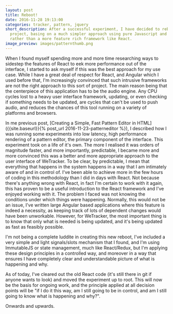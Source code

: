 ```yaml
---
layout: post
title: Reboot!
date: 2016-11-28 19:13:00
categories: tracker, pattern, jquery
short_description: After a successful experiment, I have decided to reboot the
  project, basing on a much simpler approach using pure Javascript and JQuery,
  rather than a more feature rich framework like React.
image_preview: images/patternthumb.png
---
```


When I found myself spending more and more time researching ways to sidestep
the features of React to eek more performance out of the interface, I started
to ask myself if this was the best approach for my use case. While I have a
great deal of respect for React, and Angular which I used before that, I'm
increasingly convinced that such intrusive frameworks are not the right
approach to this sort of project. The main reason being that the centerpiece of
this application has to be the audio engine. Any CPU cycles lost to a heavy
user interface framework, updating, or even checking if something needs to be
updated, are cycles that can't be used to push audio, and reduces the chances
of this tool running on a variety of platforms and browsers.

In me previous post, [Creating a Simple, Fast Pattern Editor in
HTML]({{site.baseurl}}{% post_url 2016-11-23-patterneditor %}), I described how
I was running some experiments into low latency, high performance rendering of
a pattern editor, the primary component of the interface. This experiment took
on a life of it's own. The more I realised it was orders of magnitude faster,
and more importantly, predictable, I became more and more convinced this was a
better and more appropriate approach to the user interface of WeTracker. To be
clear, by predictable, I mean that everything that happens in the system
happens in a way that I am intimately aware of and in control of. I've been
able to achieve more in the few hours of coding in this methodology than I did
in days with React. Not because there's anything wrong with React, in fact I'm
certain to work with it again, this has proven to be a useful introduction to
the React framework and I've enjoyed working with it. The problem I faced was
not knowing the conditions under which things were happening. Normally, this
would not be an issue, I've written large Angular based applications where this
feature is indeed a necessity, as keeping track of lots of dependent changes
would have been unworkable. However, for WeTracker, the most important thing is
to know that only what is needed is being updated, and it's being updated as
fast as feasibly possible.

I'm not being a complete luddite in creating this new reboot, I've included a
very simple and light signals/slots mechanism that I found, and I'm using
ImmutableJS or state management, much like React/Redux, but I'm applying these
design principles in a controlled way, and moreover in a way that ensures I
have completely clear and understandable picture of what is happening and why.

As of today, I've cleared out the old React code (it's still there in git if
anyone wants to look) and moved the experiment up to root. This will now be the
basis for ongoing work, and the principle applied at all decision points will
be "if I do it this way, am I still going to be in control, and am I still
going to know what is happening and why?".

Onwards and upwards.
